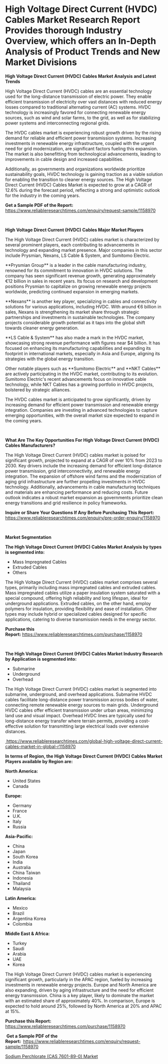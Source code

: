 <p><h1>High Voltage Direct Current (HVDC) Cables Market Research Report Provides thorough Industry Overview, which offers an In-Depth Analysis of Product Trends and New Market Divisions</h1></p><p><strong>High Voltage Direct Current (HVDC) Cables Market Analysis and Latest Trends</strong></p>
<p><p>High Voltage Direct Current (HVDC) cables are an essential technology used for the long-distance transmission of electric power. They enable efficient transmission of electricity over vast distances with reduced energy losses compared to traditional alternating current (AC) systems. HVDC technology is increasingly favored for connecting renewable energy sources, such as wind and solar farms, to the grid, as well as for stabilizing power systems and interconnecting regional grids.</p><p>The HVDC cables market is experiencing robust growth driven by the rising demand for reliable and efficient power transmission systems. Increasing investments in renewable energy infrastructure, coupled with the urgent need for grid modernization, are significant factors fueling this expansion. The market is also benefitting from technological advancements, leading to improvements in cable design and increased capabilities.</p><p>Additionally, as governments and organizations worldwide prioritize sustainability goals, HVDC technology is gaining traction as a viable solution for enabling the transition to cleaner energy sources. The High Voltage Direct Current (HVDC) Cables Market is expected to grow at a CAGR of 12.6% during the forecast period, reflecting a strong and optimistic outlook for the industry in the coming years.</p></p>
<p><strong>Get a Sample PDF of the Report:&nbsp;</strong> <a href="https://www.reliableresearchtimes.com/enquiry/request-sample/1158970?utm_campaign=2937&utm_medium=2&utm_source=Github&utm_content=ia&utm_term=02042025&utm_id=high-voltage-direct-current-hvdc-cables">https://www.reliableresearchtimes.com/enquiry/request-sample/1158970</a></p>
<p>&nbsp;</p>
<p><strong>High Voltage Direct Current (HVDC) Cables Major Market Players</strong></p>
<p><p>The High Voltage Direct Current (HVDC) cables market is characterized by several prominent players, each contributing to advancements in technology and expanding market presence. Major companies in this sector include Prysmian, Nexans, LS Cable & System, and Sumitomo Electric.</p><p>**Prysmian Group** is a leader in the cable manufacturing industry, renowned for its commitment to innovation in HVDC solutions. The company has seen significant revenue growth, generating approximately €12 billion in sales in recent years. Its focus on research and development positions Prysmian to capitalize on growing renewable energy projects worldwide, predicting continued expansion in emerging markets.</p><p>**Nexans** is another key player, specializing in cables and connectivity solutions for various applications, including HVDC. With around €6 billion in sales, Nexans is strengthening its market share through strategic partnerships and investments in sustainable technologies. The company projects considerable growth potential as it taps into the global shift towards cleaner energy generation.</p><p>**LS Cable & System** has also made a mark in the HVDC market, showcasing strong revenue performance with figures near $4 billion. It has focused on enhancing its manufacturing capabilities and expanding its footprint in international markets, especially in Asia and Europe, aligning its strategies with the global energy transition.</p><p>Other notable players such as **Sumitomo Electric** and **NKT Cables** are actively participating in the HVDC market, contributing to its evolution. Sumitomo Electric's recent advancements focus on innovative cable technology, while NKT Cables has a growing portfolio in HVDC projects, bolstered by strategic alliances.</p><p>The HVDC cables market is anticipated to grow significantly, driven by increasing demand for efficient power transmission and renewable energy integration. Companies are investing in advanced technologies to capture emerging opportunities, with the overall market size expected to expand in the coming years.</p></p>
<p>&nbsp;</p>
<p><strong>What Are The Key Opportunities For High Voltage Direct Current (HVDC) Cables Manufacturers?</strong></p>
<p><p>The High Voltage Direct Current (HVDC) cables market is poised for significant growth, projected to expand at a CAGR of over 10% from 2023 to 2030. Key drivers include the increasing demand for efficient long-distance power transmission, grid interconnectivity, and renewable energy integration. The expansion of offshore wind farms and the modernization of aging grid infrastructure are further propelling investments in HVDC technology. Additionally, advancements in cable manufacturing techniques and materials are enhancing performance and reducing costs. Future outlook indicates a robust market expansion as governments prioritize clean energy transitions and grid resilience in policy frameworks.</p></p>
<p><strong>Inquire or Share Your Questions If Any Before Purchasing This Report:</strong> <a href="https://www.reliableresearchtimes.com/enquiry/pre-order-enquiry/1158970?utm_campaign=2937&utm_medium=2&utm_source=Github&utm_content=ia&utm_term=02042025&utm_id=high-voltage-direct-current-hvdc-cables">https://www.reliableresearchtimes.com/enquiry/pre-order-enquiry/1158970</a></p>
<p>&nbsp;</p>
<p><strong>Market Segmentation</strong></p>
<p><strong>The High Voltage Direct Current (HVDC) Cables Market Analysis by types is segmented into:</strong></p>
<p><ul><li>Mass Impregnated Cables</li><li>Extruded Cables</li><li>Others</li></ul></p>
<p><p>The High Voltage Direct Current (HVDC) cables market comprises several types, primarily including mass impregnated cables and extruded cables. Mass impregnated cables utilize a paper insulation system saturated with a special compound, offering high reliability and long lifespan, ideal for underground applications. Extruded cables, on the other hand, employ polymers for insulation, providing flexibility and ease of installation. Other types may include hybrid or specialized cables designed for specific applications, catering to diverse transmission needs in the energy sector.</p></p>
<p><strong>Purchase this Report:&nbsp;</strong><a href="https://www.reliableresearchtimes.com/purchase/1158970?utm_campaign=2937&utm_medium=2&utm_source=Github&utm_content=ia&utm_term=02042025&utm_id=high-voltage-direct-current-hvdc-cables">https://www.reliableresearchtimes.com/purchase/1158970</a></p>
<p>&nbsp;</p>
<p><strong>The High Voltage Direct Current (HVDC) Cables Market Industry Research by Application is segmented into:</strong></p>
<p><ul><li>Submarine</li><li>Underground</li><li>Overhead</li></ul></p>
<p><p>The High Voltage Direct Current (HVDC) cables market is segmented into submarine, underground, and overhead applications. Submarine HVDC cables facilitate long-distance power transmission across bodies of water, connecting remote renewable energy sources to main grids. Underground HVDC cables offer efficient transmission under urban areas, minimizing land use and visual impact. Overhead HVDC lines are typically used for long-distance energy transfer where terrain permits, providing a cost-effective solution for transmitting large electrical loads over extensive distances.</p></p>
<p><a href="https://www.reliableresearchtimes.com/global-high-voltage-direct-current-cables-market-in-global-r1158970?utm_campaign=2937&utm_medium=2&utm_source=Github&utm_content=ia&utm_term=02042025&utm_id=high-voltage-direct-current-hvdc-cables">&nbsp;https://www.reliableresearchtimes.com/global-high-voltage-direct-current-cables-market-in-global-r1158970</a></p>
<p><strong>In terms of Region, the High Voltage Direct Current (HVDC) Cables Market Players available by Region are:</strong></p>
<p>
    <p> <strong> North America: </strong>
        <ul>
            <li>United States</li>
            <li>Canada</li>
        </ul>
        </p> 
    <p> <strong> Europe: </strong>
        <ul>
            <li>Germany</li>
            <li>France</li>
            <li>U.K.</li>
            <li>Italy</li>
            <li>Russia</li>
        </ul>
        </p> 
    <p> <strong> Asia-Pacific: </strong>
        <ul>
            <li>China</li>
            <li>Japan</li>
            <li>South Korea</li>
            <li>India</li>
            <li>Australia</li>
            <li>China Taiwan</li>
            <li>Indonesia</li>
            <li>Thailand</li>
            <li>Malaysia</li>
        </ul>
        </p> 
    <p> <strong> Latin America: </strong>
        <ul>
            <li>Mexico</li>
            <li>Brazil</li>
            <li>Argentina Korea</li>
            <li>Colombia</li>
        </ul>
        </p> 
    <p> <strong> Middle East & Africa: </strong>
        <ul>
            <li>Turkey</li>
            <li>Saudi</li>
            <li>Arabia</li>
            <li>UAE</li>
            <li>Korea</li>
        </ul>
    </p>
    </p>
<p><p>The High Voltage Direct Current (HVDC) cables market is experiencing significant growth, particularly in the APAC region, fueled by increasing investments in renewable energy projects. Europe and North America are also expanding, driven by aging infrastructure and the need for efficient energy transmission. China is a key player, likely to dominate the market with an estimated share of approximately 40%. In comparison, Europe is expected to hold around 25%, followed by North America at 20% and APAC at 15%.</p></p>
<p><strong>Purchase this Report: </strong><a href="https://www.reliableresearchtimes.com/purchase/1158970?utm_campaign=2937&utm_medium=2&utm_source=Github&utm_content=ia&utm_term=02042025&utm_id=high-voltage-direct-current-hvdc-cables">https://www.reliableresearchtimes.com/purchase/1158970</a></p>
<p>&nbsp;<strong>Get a Sample PDF of the Report:&nbsp;&nbsp;</strong><a href="https://www.reliableresearchtimes.com/enquiry/request-sample/1158970?utm_campaign=2937&utm_medium=2&utm_source=Github&utm_content=ia&utm_term=02042025&utm_id=high-voltage-direct-current-hvdc-cables">https://www.reliableresearchtimes.com/enquiry/request-sample/1158970</a></p>
<p><strong></strong></p>
<p><p><a href="https://github.com/chikenmhamdi/Market-Research-Report-List-1/blob/main/sodium-perchlorate-cas-7601-89-0-market.md?utm_campaign=2937&utm_medium=2&utm_source=Github&utm_content=ia&utm_term=02042025&utm_id=high-voltage-direct-current-hvdc-cables">Sodium Perchlorate (CAS 7601-89-0) Market</a></p></p>